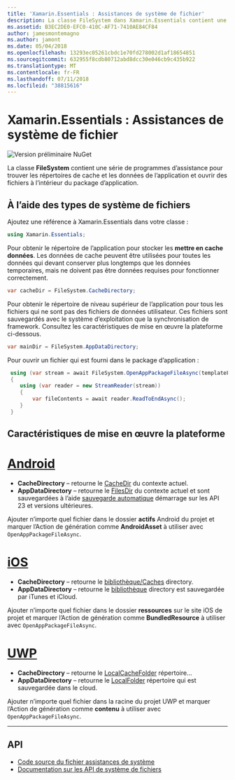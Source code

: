 ```yaml
---
title: 'Xamarin.Essentials : Assistances de système de fichier'
description: La classe FileSystem dans Xamarin.Essentials contient une série de programmes d’assistance pour rechercher le cache d’application et des répertoires de données et ouvrir des fichiers à l’intérieur du package d’application.
ms.assetid: B3EC2DE0-EFC0-410C-AF71-7410AE84CF84
author: jamesmontemagno
ms.author: jamont
ms.date: 05/04/2018
ms.openlocfilehash: 13293ec05261cbdc1e70fd278002d1af18654851
ms.sourcegitcommit: 632955f8cdb80712abd8dcc30e046cb9c435b922
ms.translationtype: MT
ms.contentlocale: fr-FR
ms.lasthandoff: 07/11/2018
ms.locfileid: "38815616"
---
```

# <a name="xamarinessentials-file-system-helpers"></a>Xamarin.Essentials : Assistances de système de fichier

![Version préliminaire NuGet](~/media/shared/pre-release.png)

La classe **FileSystem** contient une série de programmes d’assistance pour trouver les répertoires de cache et les données de l’application et ouvrir des fichiers à l’intérieur du package d’application.

## <a name="using-file-system-helpers"></a>À l’aide des types de système de fichiers

Ajoutez une référence à Xamarin.Essentials dans votre classe :

```csharp
using Xamarin.Essentials;
```

Pour obtenir le répertoire de l’application pour stocker les **mettre en cache données**. Les données de cache peuvent être utilisées pour toutes les données qui devant conserver plus longtemps que les données temporaires, mais ne doivent pas être données requises pour fonctionner correctement.

```csharp
var cacheDir = FileSystem.CacheDirectory;
```

Pour obtenir le répertoire de niveau supérieur de l’application pour tous les fichiers qui ne sont pas des fichiers de données utilisateur. Ces fichiers sont sauvegardés avec le système d’exploitation que la synchronisation de framework. Consultez les caractéristiques de mise en œuvre la plateforme ci-dessous.

```csharp
var mainDir = FileSystem.AppDataDirectory;
```

Pour ouvrir un fichier qui est fourni dans le package d’application :

```csharp
 using (var stream = await FileSystem.OpenAppPackageFileAsync(templateFileName))
 {
    using (var reader = new StreamReader(stream))
    {
        var fileContents = await reader.ReadToEndAsync();
    }
 }
```

## <a name="platform-implementation-specifics"></a>Caractéristiques de mise en œuvre la plateforme

# <a name="androidtabandroid"></a>[Android](#tab/android)

- **CacheDirectory** – retourne le [CacheDir](https://developer.android.com/reference/android/content/Context.html#getCacheDir) du contexte actuel.
- **AppDataDirectory** – retourne le [FilesDir](https://developer.android.com/reference/android/content/Context.html#getFilesDir) du contexte actuel et sont sauvegardées à l’aide [sauvegarde automatique](https://developer.android.com/guide/topics/data/autobackup.html) démarrage sur les API 23 et versions ultérieures.

Ajouter n’importe quel fichier dans le dossier **actifs** Android du projet et marquer l’Action de génération comme **AndroidAsset** à utiliser avec `OpenAppPackageFileAsync`.

# <a name="iostabios"></a>[iOS](#tab/ios)

- **CacheDirectory** – retourne le [bibliothèque/Caches](https://developer.apple.com/library/content/documentation/FileManagement/Conceptual/FileSystemProgrammingGuide/FileSystemOverview/FileSystemOverview.html) directory.
- **AppDataDirectory** – retourne le [bibliothèque](https://developer.apple.com/library/content/documentation/FileManagement/Conceptual/FileSystemProgrammingGuide/FileSystemOverview/FileSystemOverview.html) directory est sauvegardée par iTunes et iCloud.

Ajouter n’importe quel fichier dans le dossier **ressources** sur le site iOS de projet et marquer l’Action de génération comme **BundledResource** à utiliser avec `OpenAppPackageFileAsync`.

# <a name="uwptabuwp"></a>[UWP](#tab/uwp)

- **CacheDirectory** – retourne le [LocalCacheFolder](https://docs.microsoft.com/en-us/uwp/api/windows.storage.applicationdata.localcachefolder#Windows_Storage_ApplicationData_LocalCacheFolder) répertoire...
- **AppDataDirectory** – retourne le [LocalFolder](https://docs.microsoft.com/en-us/uwp/api/windows.storage.applicationdata.localfolder#Windows_Storage_ApplicationData_LocalFolder) répertoire qui est sauvegardée dans le cloud.

Ajouter n’importe quel fichier dans la racine du projet UWP et marquer l’Action de génération comme **contenu** à utiliser avec `OpenAppPackageFileAsync`.

--------------

## <a name="api"></a>API

- [Code source du fichier assistances de système](https://github.com/xamarin/Essentials/tree/master/Xamarin.Essentials/FileSystem)
- [Documentation sur les API de système de fichiers](xref:Xamarin.Essentials.FileSystem)

